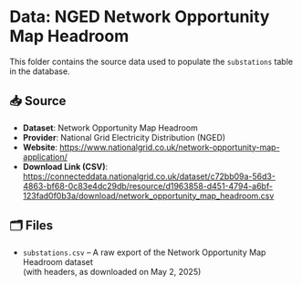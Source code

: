 # Data: NGED Network Opportunity Map Headroom

This folder contains the source data used to populate the `substations` table in the database.

## 📥 Source

- **Dataset**: Network Opportunity Map Headroom  
- **Provider**: National Grid Electricity Distribution (NGED)  
- **Website**: https://www.nationalgrid.co.uk/network-opportunity-map-application/  
- **Download Link (CSV)**:  
  https://connecteddata.nationalgrid.co.uk/dataset/c72bb09a-56d3-4863-bf68-0c83e4dc29db/resource/d1963858-d451-4794-a6bf-123fad0f0b3a/download/network_opportunity_map_headroom.csv

## 🗂️ Files

- `substations.csv` – A raw export of the Network Opportunity Map Headroom dataset  
  (with headers, as downloaded on May 2, 2025)
